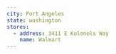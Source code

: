 ```yaml
---
city: Port Angeles
state: washington
stores:
  - address: 3411 E Kolonels Way
    name: Walmart
---
```

